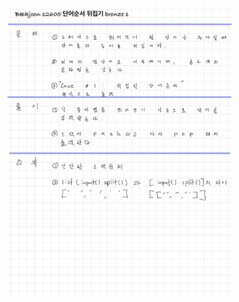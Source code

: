 ![AEB45078-DD63-4571-B1F7-6E265BDB263A.jpeg](README_assets/c5763ae5792ba8e39f93319d91dabf8a456c4a0f.jpeg)


